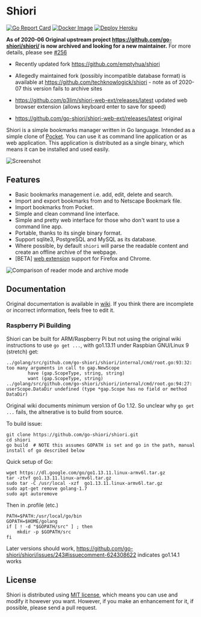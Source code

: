 # Shiori

[![Go Report Card](https://goreportcard.com/badge/github.com/go-shiori/shiori)](https://goreportcard.com/report/github.com/go-shiori/shiori)
[![Docker Image](https://img.shields.io/static/v1?label=image&message=Docker&color=1488C6&logo=docker)](https://hub.docker.com/r/radhifadlillah/shiori)
[![Deploy Heroku](https://img.shields.io/static/v1?label=deploy&message=Heroku&color=430098&logo=heroku)](https://heroku.com/deploy)

**As of 2020-06 Original upstream project https://github.com/go-shiori/shiori/ is now archived and looking for a new maintainer.** For more details, please see [#256](https://github.com/go-shiori/shiori/issues/256)

  * Recently updated fork https://github.com/emptyhua/shiori
  * Allegedly maintained fork (possibly incompatible database format) is available at https://github.com/techknowlogick/shiori - note as of 2020-07 this version fails to archive sites

  * https://github.com/p3lim/shiori-web-ext/releases/latest updated web browser extension (allows keyboard enter to save for speed)
  * https://github.com/go-shiori/shiori-web-ext/releases/latest original
 

Shiori is a simple bookmarks manager written in Go language. Intended as a simple clone of [Pocket](https://getpocket.com//). You can use it as command line application or as web application. This application is distributed as a single binary, which means it can be installed and used easily.

![Screenshot](https://raw.githubusercontent.com/go-shiori/shiori/master/docs/readme/cover.png)

## Features

- Basic bookmarks management i.e. add, edit, delete and search.
- Import and export bookmarks from and to Netscape Bookmark file.
- Import bookmarks from Pocket.
- Simple and clean command line interface.
- Simple and pretty web interface for those who don't want to use a command line app.
- Portable, thanks to its single binary format.
- Support sqlite3, PostgreSQL and MySQL as its database.
- Where possible, by default `shiori` will parse the readable content and create an offline archive of the webpage.
- [BETA] [web extension](https://github.com/go-shiori/shiori-web-ext) support for Firefox and Chrome.

![Comparison of reader mode and archive mode](https://raw.githubusercontent.com/go-shiori/shiori/master/docs/readme/comparison.png)

## Documentation

Original documentation is available in [wiki](https://github.com/RadhiFadlillah/shiori/wiki). If you think there are incomplete or incorrect information, feels free to edit it.

### Raspberry Pi Building

Shiori can be built for ARM/Raspberry Pi but not using the original wiki instructions to use `go get ...`, with go1.13.11 under Raspbian GNU/Linux 9 (stretch) get:

    ../golang/src/github.com/go-shiori/shiori/internal/cmd/root.go:93:32: too many arguments in call to gap.NewScope
            have (gap.ScopeType, string, string)
            want (gap.ScopeType, string)
    ../golang/src/github.com/go-shiori/shiori/internal/cmd/root.go:94:27: userScope.DataDir undefined (type *gap.Scope has no field or method DataDir)

Original wiki documents minimum version of Go 1.12. So unclear why `go get ...` fails, the altnerative is to build from source.

To build issue:

    git clone https://github.com/go-shiori/shiori.git
    cd shiori
    go build  # NOTE this assumes GOPATH is set and go in the path, manual install of go described below
 
 Quick setup of Go:
 
    wget https://dl.google.com/go/go1.13.11.linux-armv6l.tar.gz
    tar -ztvf go1.13.11.linux-armv6l.tar.gz
    sudo tar -C /usr/local -xzf  go1.13.11.linux-armv6l.tar.gz
    sudo apt-get remove golang-1.7
    sudo apt autoremove

Then in .profile (etc.)

    PATH=$PATH:/usr/local/go/bin
    GOPATH=$HOME/golang
    if [ ! -d "$GOPATH/src" ] ; then
        mkdir -p $GOPATH/src
    fi

Later versions should work, https://github.com/go-shiori/shiori/issues/243#issuecomment-624308622 indicates go1.14.1 works

## License

Shiori is distributed using [MIT license](https://choosealicense.com/licenses/mit/), which means you can use and modify it however you want. However, if you make an enhancement for it, if possible, please send a pull request.
